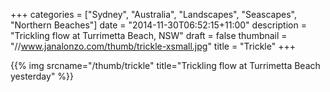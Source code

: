 +++
categories = ["Sydney", "Australia", "Landscapes", "Seascapes", "Northern Beaches"]
date = "2014-11-30T06:52:15+11:00"
description = "Trickling flow at Turrimetta Beach, NSW"
draft = false
thumbnail = "//www.janalonzo.com/thumb/trickle-xsmall.jpg"
title = "Trickle"
+++

{{% img srcname="/thumb/trickle" title="Trickling flow at Turrimetta Beach yesterday" %}}
